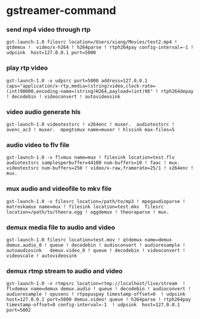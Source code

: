 # gstreamer-command


### send mp4 video through rtp 

```
gst-launch-1.0 filesrc location=/Users/xiang/Movies/test2.mp4 ! qtdemux !  video/x-h264 ! h264parse ! rtph264pay config-interval=-1 ! udpsink  host=127.0.0.1 port=5000
```

### play rtp video 

```
gst-launch-1.0 -v udpsrc port=5000 address=127.0.0.1 caps="application/x-rtp,media=(string)video,clock-rate=(int)90000,encoding-name=(string)H264,payload=(int)96" ! rtph264depay ! decodebin ! videoconvert ! autovideosink
```

### video audio generate hls

```
gst-launch-1.0 videotestsrc ! x264enc ! muxer.  audiotestsrc ! avenc_ac3 ! muxer.  mpegtsmux name=muxer ! hlssink max-files=5
```


### audio video to flv file

```
gst-launch-1.0 -v flvmux name=mux ! filesink location=test.flv  audiotestsrc samplesperbuffer=44100 num-buffers=10 ! faac ! mux.  videotestsrc num-buffers=250 ! video/x-raw,framerate=25/1 ! x264enc ! mux.

```

### mux audio and videofile to mkv file 

```
gst-launch-1.0 -v filesrc location=/path/to/mp3 ! mpegaudioparse ! matroskamux name=mux ! filesink location=test.mkv  filesrc location=/path/to/theora.ogg ! oggdemux ! theoraparse ! mux.

```

### demux media file to audio and video 

```
gst-launch-1.0 filesrc location=test.mov ! qtdemux name=demux  demux.audio_0 ! queue ! decodebin ! audioconvert ! audioresample ! autoaudiosink   demux.video_0 ! queue ! decodebin ! videoconvert ! videoscale ! autovideosink
```


### demux rtmp stream to audio and video 

```
gst-launch-1.0 -v rtmpsrc location=rtmp://localhost/live/stream  ! flvdemux name=demux demux.audio ! queue ! decodebin ! audioconvert ! audioresample ! opusenc ! rtpopuspay timestamp-offset=0  ! udpsink  host=127.0.0.1 port=5000 demux.video! queue ! h264parse ! rtph264pay timestamp-offset=0 config-interval=-1  ! udpsink  host=127.0.0.1 port=5002
```
